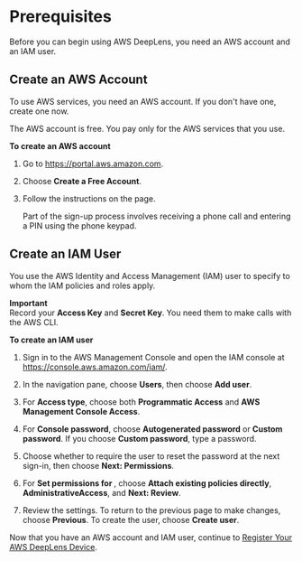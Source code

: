 # Prerequisites<a name="deeplens-prerequisites"></a>

Before you can begin using AWS DeepLens, you need an AWS account and an IAM user\. 

## Create an AWS Account<a name="deeplens-create-aws-account"></a>

To use AWS services, you need an AWS account\. If you don't have one, create one now\. 

The AWS account is free\. You pay only for the AWS services that you use\.

**To create an AWS account**

1. Go to [https://portal\.aws\.amazon\.com](https://portal.aws.amazon.com)\.

1. Choose **Create a Free Account**\.

1. Follow the instructions on the page\.

   Part of the sign\-up process involves receiving a phone call and entering a PIN using the phone keypad\.

## Create an IAM User<a name="deeplens-create-iam-user"></a>

You use the AWS Identity and Access Management \(IAM\) user to specify to whom the IAM policies and roles apply\.

**Important**  
Record your **Access Key** and **Secret Key**\. You need them to make calls with the AWS CLI\.

**To create an IAM user**

1. Sign in to the AWS Management Console and open the IAM console at [https://console\.aws\.amazon\.com/iam/](https://console.aws.amazon.com/iam/)\.

1. In the navigation pane, choose **Users**, then choose **Add user**\.

1. For **Access type**, choose both **Programmatic Access** and **AWS Management Console Access**\.

1. For **Console password**, choose **Autogenerated password** or **Custom password**\. If you choose **Custom password**, type a password\.

1. Choose whether to require the user to reset the password at the next sign\-in, then choose **Next: Permissions**\.

1. For **Set permissions for <user name>**, choose **Attach existing policies directly**, **AdministrativeAccess**, and **Next: Review**\.

1. Review the settings\. To return to the previous page to make changes, choose **Previous**\. To create the user, choose **Create user**\.

Now that you have an AWS account and IAM user, continue to [Register Your AWS DeepLens Device](deeplens-getting-started-register.md)\.